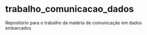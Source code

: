 # trabalho_comunicacao_dados
Repositório para o trabalho da matéria de comunicação em dados embarcados
